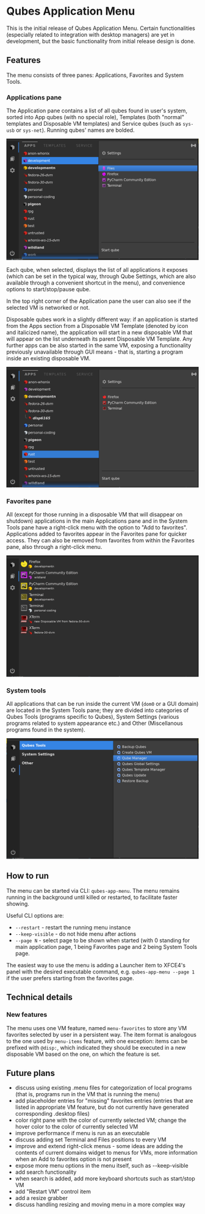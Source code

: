# Qubes Application Menu

This is the initial release of Qubes Application Menu. Certain functionalities
(especially related to integration with desktop managers) are yet in development,
but the basic functionality from initial release design is done.

## Features

The menu consists of three panes: Applications, Favorites and System Tools.

### Applications pane

The Application pane contains a list of all qubes found in user's system,
sorted into App qubes (with no special role), Templates (both "normal"
templates and Disposable VM templates) and Service qubes (such as `sys-usb` 
or `sys-net`). Running qubes' names are bolded.

![](readme_img/menu1.png)

Each qube, when selected, displays the list of all applications it exposes
(which can be set in the typical way, through Qube Settings, which are also
available through a convenient shortcut in the menu), and convenience options
to start/stop/pause qube.

In the top right corner of the Application pane the user can also see if the 
selected VM is networked or not. 

Disposable qubes work in a slightly different way: if an application is started
from the Apps section from a Disposable VM Template (denoted by icon and
italicized name), the application will start in a new disposable VM that will
appear on the list underneath its parent Disposable VM Template. Any further
apps can be also started in the same VM, exposing a functionality previously
unavailable through GUI means - that is, starting a program inside an existing
disposable VM.

![](readme_img/menu2.png)

### Favorites pane

All (except for those running in a disposable VM that will disappear on 
shutdown) applications in the main Applications pane and in the System 
Tools pane have a right-click menu with the option to "Add to favorites".
Applications added to favorites appear in the Favorites pane for quicker access.
They can also be removed from favorites from within the Favorites pane, also
through a right-click menu.

![](readme_img/menu3.png)

### System tools

All applications that can be run inside the current VM (`dom0` or a GUI domain)
are located in the System Tools pane; they are divided into categories of 
Qubes Tools (programs specific to Qubes), System Settings (various programs
related to system appearance etc.) and Other (Miscellanous programs found
in the system).

![](readme_img/menu4.png)

## How to run

The menu can be started via CLI: `qubes-app-menu`. The menu remains running
in the background until killed or restarted, to facilitate faster showing.

Useful CLI options are:
- `--restart` - restart the running menu instance
- `--keep-visible` - do not hide menu after actions
- `--page N` - select page to be shown when started (with 0 standing for main
application page, 1 being Favorites page and 2 being System Tools page.

The easiest way to use the menu is adding a Launcher item to XFCE4's panel
with the desired executable command, e.g. `qubes-app-menu --page 1` if the user
prefers starting from the favorites page.

## Technical details

### New features

The menu uses one VM feature, named `menu-favorites` to store any VM favorites
selected by user in a persistent way. The item format is analogous to the one
used by `menu-items` feature, with one exception: items can be prefixed with
`@disp:`, which indicated they should be executed in a new disposable VM 
based on the one, on which the feature is set.

## Future plans

- discuss using existing .menu files for categorization of local
programs (that is, programs run in the VM that is running the menu)
- add placeholder entries for "missing" favorites entries (entries that 
are listed in appropriate VM feature, but do not currently have generated
corresponding .desktop files)
- color right pane with the color of currently selected VM; change the hover
color to the color of currently selected VM
- improve performance if menu is run as an executable
- discuss adding set Terminal and Files positions to every VM
- improve and extend right-click menus - some ideas are adding the contents
of current domains widget to menus for VMs, more information when an Add to 
favorites option is not present
- expose more menu options in the menu itself, such as --keep-visible
- add search functionality
- when search is added, add more keyboard shortcuts such as start/stop VM
- add "Restart VM" control item
- add a resize grabber
- discuss handling resizing and moving menu in a more complex way

